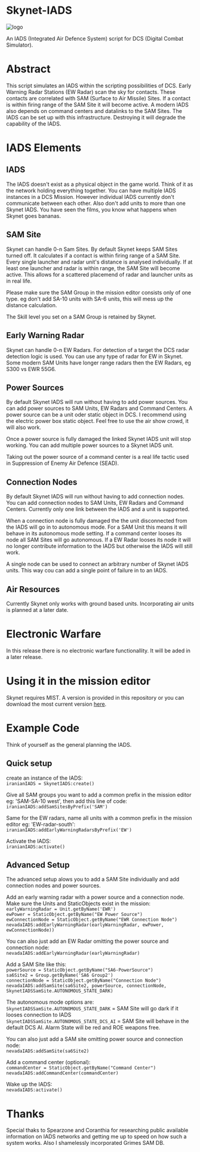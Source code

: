 # Skynet-IADS
![logo](https://github.com/walder/Skynet-IADS/raw/master/images/SA3_2.jpg)

An IADS (Integrated Air Defence System) script for DCS (Digital Combat Simulator).

# Abstract
This script simulates an IADS within the scripting possibilities of DCS. Early Warning Radar Stations (EW Radar) scan the sky for contacts. These contacts are correlated with SAM (Surface to Air Missile) Sites. If a contact is within firing range of the SAM Site it will become active. A modern IADS also depends on command centers and datalinks to the SAM Sites. The IADS can be set up with this infrastructure. Destroying it will degrade the capability of the IADS.

# IADS Elements

## IADS
The IADS doesn't exist as a physical object in the game world. Think of it as the network holding everything together. You can have multiple IADS instances in a DCS Mission. However individual IADS currently don't communicate between each other. Also don't add units to more than one Skynet IADS. You have seen the films, you know what happens when Skynet goes bananas.

## SAM Site
Skynet can handle 0-n Sam Sites. By default Skynet keeps SAM Sites turned off. It calculates if a contact is within firing range of a SAM Site. Every single launcher and radar unit's distance is analysed individually. If at least one launcher and radar is within range, the SAM Site will become active. This allows for a scattered placemend of radar and launcher units as in real life.

Please make sure the SAM Group in the mission editor consists only of one type. eg don't add SA-10 units with SA-6 units, this will mess up the distance calculation.

The Skill level you set on a SAM Group is retained by Skynet.

##  Early Warning Radar
Skynet can handle 0-n EW Radars. For detection of a target the DCS radar detection logic is used. You can use any type of radar for EW in Skynet. Some modern SAM Units have longer range radars then the EW Radars, eg S300 vs EWR 55G6.

##  Power Sources
By default Skynet IADS will run without having to add power sources. You can add power sources to SAM Units, EW Radars and Command Centers. A power source can be a unit oder static object in DCS. I recommend using the electric power box static object. Feel free to use the air show crowd, it will also work. 

Once a power source is fully damaged the linked Skynet IADS unit will stop working. You can add multiple power sources to a Skynet IADS unit.

Taking out the power source of a command center is a real life tactic used in Suppression of Enemy Air Defence (SEAD).

## Connection Nodes
By default Skynet IADS will run without having to add connection nodes. You can add connection nodes to SAM Units, EW Radars and Command Centers. Currently only one link between the IADS and a unit is supported. 

When a connection node is fully damaged the the unit disconnected from the IADS will go in to autonomous mode. For a SAM Unit this means it will behave in its autonomous mode setting. If a command center looses its node all SAM Sites will go autonomous. If a EW Radar looses its node it will no longer contribute information to the IADS but otherwise the IADS will still work. 

A single node can be used to connect an arbitrary number of Skynet IADS units. This way cou can add a single point of failure in to an IADS.

## Air Resources
Currently Skynet only works with ground based units. Incorporating air units is planned at a later date.

# Electronic Warfare
In this release there is no electronic warfare functionallity. It will be aded in a later release.

# Using it in the mission editor
Skynet requires MIST. A version is provided in this repository or you can download the most current version [here](https://github.com/mrSkortch/MissionScriptingTools).

#  Example Code
Think of yourself as the general planning the IADS.

## Quick setup

create an instance of the IADS:  
`iranianIADS = SkynetIADS:create()` 

Give all SAM groups you want to add a common prefix in the mission editor eg: 'SAM-SA-10 west', then add this line of code:  
`iranianIADS:addSamSitesByPrefix('SAM')` 

Same for the EW radars, name all units with a common prefix in the mission editor eg: 'EW-radar-south':  
`iranianIADS:addEarlyWarningRadarsByPrefix('EW')` 

Activate the IADS:  
`iranianIADS:activate()` 

## Advanced Setup

The advanced setup alows you to add a SAM Site individually and add connection nodes and power sources.

Add an early warning radar with a power source and a connection node. Make sure the Units and StaticObjects exist in the mission:  
`earlyWarningRadar = Unit.getByName('EWR')`  
`ewPower = StaticObject.getByName("EW Power Source")`    
`ewConnectionNode = StaticObject.getByName("EWR Connection Node")`    
`nevadaIADS:addEarlyWarningRadar(earlyWarningRadar, ewPower, ewConnectionNode))`  

You can also just add an EW Radar omitting the power source and connection node:  
`nevadaIADS:addEarlyWarningRadar(earlyWarningRadar)`

Add a SAM Site like this:  
`powerSource = StaticObject.getByName("SA6-PowerSource")`  
`sa6Site2 = Group.getByName('SA6 Group2')`   
`connectionNode = StaticObject.getByName("Connection Node")`   
`nevadaIADS:addSamSite(sa6Site2, powerSource, connectionNode, SkynetIADSSamSite.AUTONOMOUS_STATE_DARK)`  

The autonomous mode options are:  
`SkynetIADSSamSite.AUTONOMOUS_STATE_DARK` = SAM Site will go dark if it looses connection to IADS  
`SkynetIADSSamSite.AUTONOMOUS_STATE_DCS_AI` = SAM Site will behave in the default DCS AI. Alarm State will be red and ROE weapons free.

You can also just add a SAM site omitting power source and connection node:  
`nevadaIADS:addSamSite(sa6Site2)`

Add a command center (optional):  
`commandCenter = StaticObject.getByName("Command Center")`    
`nevadaIADS:addCommandCenter(commandCenter)`

Wake up the IADS:  
`nevadaIADS:activate()`  

# Thanks
Special thaks to Spearzone and Coranthia for researching public available information on IADS networks and getting me up to speed on how such a system works.
Also I shamelessly incorporated Grimes SAM DB.

